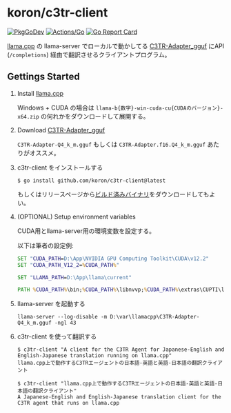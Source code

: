 # koron/c3tr-client

[![PkgGoDev](https://pkg.go.dev/badge/github.com/koron/c3tr-client)](https://pkg.go.dev/github.com/koron/c3tr-client)
[![Actions/Go](https://github.com/koron/c3tr-client/workflows/Go/badge.svg)](https://github.com/koron/c3tr-client/actions?query=workflow%3AGo)
[![Go Report Card](https://goreportcard.com/badge/github.com/koron/c3tr-client)](https://goreportcard.com/report/github.com/koron/c3tr-client)

[llama.cpp](https://github.com/ggerganov/llama.cpp) の llama-server でローカルで動かしてる [C3TR-Adapter\_gguf](https://huggingface.co/webbigdata/C3TR-Adapter_gguf) にAPI (`/completions`) 経由で翻訳させるクライアントプログラム。

## Gettings Started

1. Install [llama.cpp](https://github.com/ggerganov/llama.cpp/releases/latest)

    Windows + CUDA の場合は `llama-b{数字}-win-cuda-cu{CUDAのバージョン}-x64.zip` の何れかをダウンロードして展開する。

2. Download [C3TR-Adapter\_gguf](https://huggingface.co/webbigdata/C3TR-Adapter_gguf/tree/main)

    `C3TR-Adapter-Q4_k_m.gguf` もしくは `C3TR-Adapter.f16.Q4_k_m.gguf` あたりがオススメ。

3. c3tr-client をインストールする

    ```console
    $ go install github.com/koron/c3tr-client@latest
    ```

    もしくはリリースページから[ビルド済みバイナリ](https://github.com/koron/c3tr-client/releases/latest)をダウンロードしてもよい。

4. (OPTIONAL) Setup environment variables

    CUDA用とllama-server用の環境変数を設定する。

    以下は筆者の設定例:

    ```bat
    SET "CUDA_PATH=D:\App\NVIDIA GPU Computing Toolkit\CUDA\v12.2"
    SET "CUDA_PATH_V12_2=%CUDA_PATH%"

    SET "LLAMA_PATH=D:\App\llama\current"

    PATH %CUDA_PATH%\bin;%CUDA_PATH%\libnvvp;%CUDA_PATH%\extras\CUPTI\lib64;%LLAMA_PATH%;%PATH%
    ```

4. llama-server を起動する

    ```
    llama-server --log-disable -m D:\var\llamacpp\C3TR-Adapter-Q4_k_m.gguf -ngl 43
    ```

5. c3tr-client を使って翻訳する

    ```console
    $ c3tr-client "A client for the C3TR Agent for Japanese-English and English-Japanese translation running on llama.cpp"
    llama.cpp上で動作するC3TRエージェントの日本語-英語と英語-日本語の翻訳クライアント

    $ c3tr-client "llama.cpp上で動作するC3TRエージェントの日本語-英語と英語-日本語の翻訳クライアント"
    A Japanese-English and English-Japanese translation client for the C3TR agent that runs on llama.cpp
    ```
